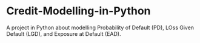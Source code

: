 # Credit-Modelling-in-Python
A project in Python about modelling Probability of Default (PD), LOss Given Default (LGD), and Exposure at Default (EAD). 
